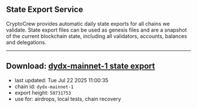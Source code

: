 ## State Export Service
CryptoCrew provides automatic daily state exports for all chains we validate. State export files can be used as genesis files and are a snapshot of the current blockchain state, including all validators, accounts, balances and delegations.

---
**Download: [dydx-mainnet-1 state export](https://dl-tyo.ccvalidators.com/SERVICE/dydx/dydx-mainnet-1_export_50731753.json)**
---

- last updated: Tue Jul 22 2025 11:00:35
- chain id: `dydx-mainnet-1`
- export height: `50731753`
- use for: airdrops, local tests, chain recovery
